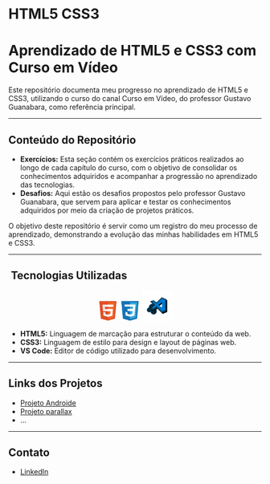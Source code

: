 # HTML5 CSS3

#  Aprendizado de HTML5 e CSS3 com Curso em Vídeo 

Este repositório documenta meu progresso no aprendizado de HTML5 e CSS3, utilizando o curso do canal Curso em Vídeo, do professor Gustavo Guanabara, como referência principal.

---

##  Conteúdo do Repositório

* **Exercícios:** Esta seção contém os exercícios práticos realizados ao longo de cada capítulo do curso, com o objetivo de consolidar os conhecimentos adquiridos e acompanhar a progressão no aprendizado das tecnologias.
* **Desafios:** Aqui estão os desafios propostos pelo professor Gustavo Guanabara, que servem para aplicar e testar os conhecimentos adquiridos por meio da criação de projetos práticos.

O objetivo deste repositório é servir como um registro do meu processo de aprendizado, demonstrando a evolução das minhas habilidades em HTML5 e CSS3.

---

## ️ Tecnologias Utilizadas

<p align="center">
  <img src="https://raw.githubusercontent.com/devicons/devicon/master/icons/html5/html5-original.svg" alt="HTML5" width="40" height="40" title="HTML5">
  <img src="https://raw.githubusercontent.com/devicons/devicon/master/icons/css3/css3-original.svg" alt="CSS3" width="40" height="40" title="CSS3">
  <img src="https://raw.githubusercontent.com/vscode-icons/vscode-icons/master/images/logo@3x.png" alt="VS Code" width="60" height="60" title="VS Code">
</p>

* **HTML5:** Linguagem de marcação para estruturar o conteúdo da web.
* **CSS3:** Linguagem de estilo para design e layout de páginas web.
* **VS Code:** Editor de código utilizado para desenvolvimento.

---

##  Links dos Projetos

* [Projeto Androide](https://joaomiranda01.github.io/projeto-androide/)
* [Projeto parallax](https://joaomiranda01.github.io/projeto-parallax/)
* ...

---

##  Contato


* [LinkedIn](https://www.linkedin.com/in/joão-victor-praxedes-de-miranda-189246354)
